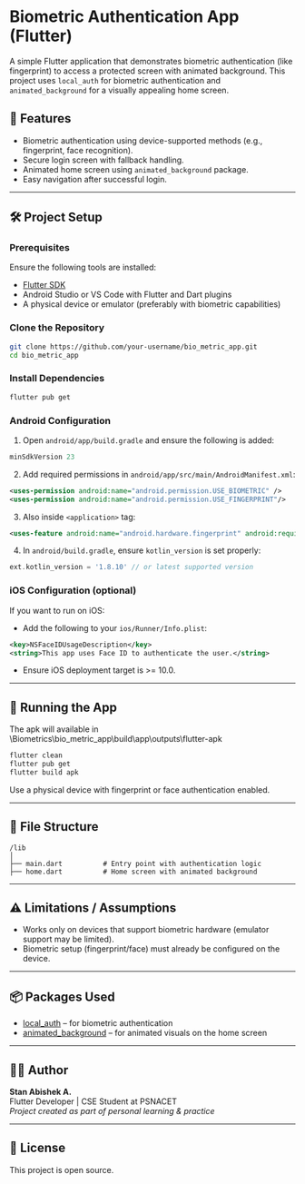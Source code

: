 # Biometric Authentication App (Flutter)

A simple Flutter application that demonstrates biometric authentication (like fingerprint) to access a protected screen with animated background. This project uses `local_auth` for biometric authentication and `animated_background` for a visually appealing home screen.

## 🚀 Features

- Biometric authentication using device-supported methods (e.g., fingerprint, face recognition).
- Secure login screen with fallback handling.
- Animated home screen using `animated_background` package.
- Easy navigation after successful login.

---

## 🛠️ Project Setup

### Prerequisites

Ensure the following tools are installed:

- [Flutter SDK](https://flutter.dev/docs/get-started/install)
- Android Studio or VS Code with Flutter and Dart plugins
- A physical device or emulator (preferably with biometric capabilities)

### Clone the Repository

```bash
git clone https://github.com/your-username/bio_metric_app.git
cd bio_metric_app
```

### Install Dependencies

```bash
flutter pub get
```

### Android Configuration

1. Open `android/app/build.gradle` and ensure the following is added:

```gradle
minSdkVersion 23
```

2. Add required permissions in `android/app/src/main/AndroidManifest.xml`:

```xml
<uses-permission android:name="android.permission.USE_BIOMETRIC" />
<uses-permission android:name="android.permission.USE_FINGERPRINT"/>
```

3. Also inside `<application>` tag:

```xml
<uses-feature android:name="android.hardware.fingerprint" android:required="true" />
```

4. In `android/build.gradle`, ensure `kotlin_version` is set properly:

```gradle
ext.kotlin_version = '1.8.10' // or latest supported version
```

### iOS Configuration (optional)

If you want to run on iOS:

- Add the following to your `ios/Runner/Info.plist`:

```xml
<key>NSFaceIDUsageDescription</key>
<string>This app uses Face ID to authenticate the user.</string>
```

- Ensure iOS deployment target is >= 10.0.

---

## 🧪 Running the App

The apk will available in <Your Directory>\Biometrics\bio_metric_app\build\app\outputs\flutter-apk

```bash
flutter clean
flutter pub get
flutter build apk
```

Use a physical device with fingerprint or face authentication enabled.

---

## 📄 File Structure

```plaintext
/lib
│
├── main.dart          # Entry point with authentication logic
├── home.dart          # Home screen with animated background
```

---

## ⚠️ Limitations / Assumptions

- Works only on devices that support biometric hardware (emulator support may be limited).
- Biometric setup (fingerprint/face) must already be configured on the device.

---

## 📦 Packages Used

- [local_auth](https://pub.dev/packages/local_auth) – for biometric authentication
- [animated_background](https://pub.dev/packages/animated_background) – for animated visuals on the home screen

---

## 👨‍💻 Author

**Stan Abishek A.**  
Flutter Developer | CSE Student at PSNACET  
_Project created as part of personal learning & practice_

---

## 📃 License

This project is open source.

